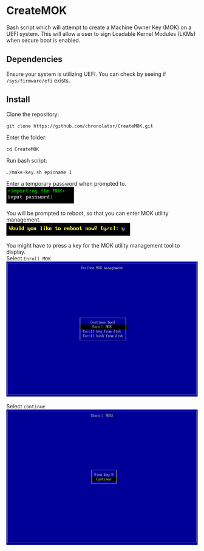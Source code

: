 # CreateMOK
Bash script which will attempt to create a Machine Owner Key (MOK) on a UEFI system.  This will allow a user to sign Loadable Kernel Modules (LKMs) when secure boot is enabled.  

## Dependencies
Ensure your system is utilizing UEFI.  You can check by seeing if `/sys/firmware/efi` exists.  

## Install
Clone the repository:  
```
git clone https://github.com/chronolator/CreateMOK.git
```

Enter the folder:  
```
cd CreateMOK
```

Run bash script:  
```
./make-key.sh epicname 1
```

Enter a temporary password when prompted to.  
![alt text](https://github.com/chronolator/CreateMOK/blob/master/images/temp-password.png)

You will be prompted to reboot, so that you can enter MOK utility management.  
![alt text](https://github.com/chronolator/CreateMOK/blob/master/images/reboot.png)

You might have to press a key for the MOK utility management tool to display.  
Select `Enroll MOK`  
![alt text](https://github.com/chronolator/CreateMOK/blob/master/images/EnterMOK-management.png)

Select `continue`  
![alt text](https://github.com/chronolator/CreateMOK/blob/master/images/MOK-continue.png)

